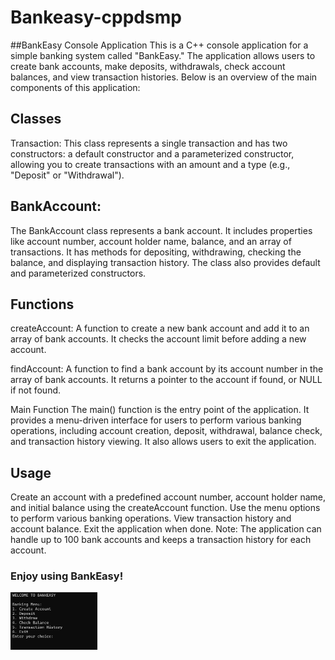 # Bankeasy-cppdsmp

##BankEasy Console Application
This is a C++ console application for a simple banking system called "BankEasy." The application allows users to create bank accounts, make deposits, withdrawals, check account balances, and view transaction histories. Below is an overview of the main components of this application:

## Classes
Transaction: This class represents a single transaction and has two constructors: a default constructor and a parameterized constructor, allowing you to create transactions with an amount and a type (e.g., "Deposit" or "Withdrawal").

## BankAccount:
The BankAccount class represents a bank account. It includes properties like account number, account holder name, balance, and an array of transactions. It has methods for depositing, withdrawing, checking the balance, and displaying transaction history. The class also provides default and parameterized constructors.

## Functions
createAccount: A function to create a new bank account and add it to an array of bank accounts. It checks the account limit before adding a new account.

findAccount: A function to find a bank account by its account number in the array of bank accounts. It returns a pointer to the account if found, or NULL if not found.

Main Function
The main() function is the entry point of the application. It provides a menu-driven interface for users to perform various banking operations, including account creation, deposit, withdrawal, balance check, and transaction history viewing. It also allows users to exit the application.

## Usage
Create an account with a predefined account number, account holder name, and initial balance using the createAccount function.
Use the menu options to perform various banking operations.
View transaction history and account balance.
Exit the application when done.
Note: The application can handle up to 100 bank accounts and keeps a transaction history for each account.

### Enjoy using BankEasy!

<div align="left">
  <img src="bankeasy.png" width="27.5%" height="27.5%"/>
</div><br/>
